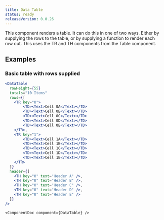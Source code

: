 ```yaml
---
title: Data Table
status: ready
releaseVersion: 0.0.26
---
```


This component renders a table. It can do this in one of two ways. Either by supplying the rows to the table, or by supplying a function to render each row out. This uses the TR and TH components from the Table component.

## Examples

### Basic table with rows supplied

```.jsx
<DataTable
  rowHeight={55}
  totals="10 Items"
  rows={[
    <TR key="0">
        <TD><Text>Cell 0A</Text></TD>
        <TD><Text>Cell 0B</Text></TD>
        <TD><Text>Cell 0C</Text></TD>
        <TD><Text>Cell 0D</Text></TD>
        <TD><Text>Cell 0E</Text></TD>
    </TR>,
    <TR key="1">
        <TD><Text>Cell 1A</Text></TD>
        <TD><Text>Cell 1B</Text></TD>
        <TD><Text>Cell 1C</Text></TD>
        <TD><Text>Cell 1D</Text></TD>
        <TD><Text>Cell 1E</Text></TD>
    </TR>
  ]}
  header={[
    <TH key="0" text="Header A" />,
    <TH key="0" text="Header B" />,
    <TH key="0" text="Header C" />,
    <TH key="0" text="Header D" />,
    <TH key="0" text="Header E" />
  ]}
/>
```

```!jsx
<ComponentDoc component={DataTable} />
```

